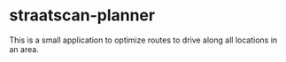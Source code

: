 # straatscan-planner
This is a small application to optimize routes to drive along all locations in an area.
